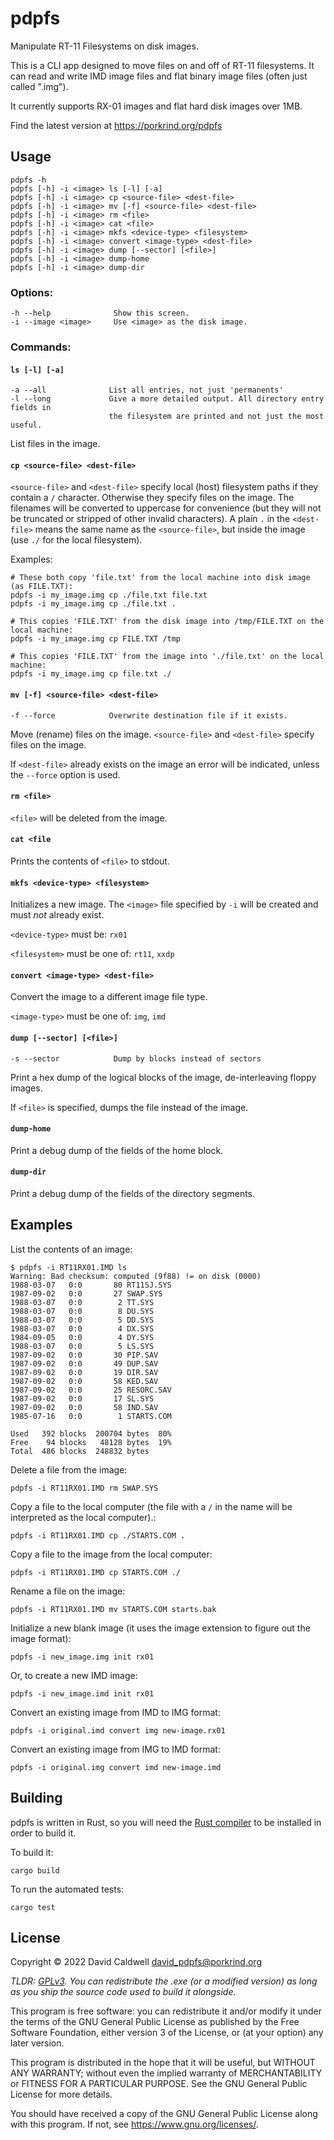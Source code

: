 pdpfs
======

Manipulate RT-11 Filesystems on disk images.

This is a CLI app designed to move files on and off of RT-11 filesystems. It
can read and write IMD image files and flat binary image files (often just
called ".img").

It currently supports RX-01 images and flat hard disk images over 1MB.

Find the latest version at https://porkrind.org/pdpfs

## Usage

    pdpfs -h
    pdpfs [-h] -i <image> ls [-l] [-a]
    pdpfs [-h] -i <image> cp <source-file> <dest-file>
    pdpfs [-h] -i <image> mv [-f] <source-file> <dest-file>
    pdpfs [-h] -i <image> rm <file>
    pdpfs [-h] -i <image> cat <file>
    pdpfs [-h] -i <image> mkfs <device-type> <filesystem>
    pdpfs [-h] -i <image> convert <image-type> <dest-file>
    pdpfs [-h] -i <image> dump [--sector] [<file>]
    pdpfs [-h] -i <image> dump-home
    pdpfs [-h] -i <image> dump-dir

### Options:

    -h --help              Show this screen.
    -i --image <image>     Use <image> as the disk image.

### Commands:

#### `ls [-l] [-a]`

    -a --all              List all entries, not just 'permanents'
    -l --long             Give a more detailed output. All directory entry fields in
                          the filesystem are printed and not just the most useful.

List files in the image.

#### `cp <source-file> <dest-file>`

`<source-file>` and `<dest-file>` specify local (host) filesystem paths if
they contain a `/` character. Otherwise they specify files on the
image. The filenames will be converted to uppercase for convenience (but
they will not be truncated or stripped of other invalid characters). A
plain `.` in the `<dest-file>` means the same name as the `<source-file>`, but
inside the image (use `./` for the local filesystem).

Examples:

    # These both copy 'file.txt' from the local machine into disk image (as FILE.TXT):
    pdpfs -i my_image.img cp ./file.txt file.txt
    pdpfs -i my_image.img cp ./file.txt .

    # This copies 'FILE.TXT' from the disk image into /tmp/FILE.TXT on the local machine:
    pdpfs -i my_image.img cp FILE.TXT /tmp

    # This copies 'FILE.TXT' from the image into './file.txt' on the local machine:
    pdpfs -i my_image.img cp file.txt ./

#### `mv [-f] <source-file> <dest-file>`

    -f --force            Overwrite destination file if it exists.

Move (rename) files on the image. `<source-file>` and `<dest-file>` specify
files on the image.

If `<dest-file>` already exists on the image an error will be indicated,
unless the `--force` option is used.

#### `rm <file>`

`<file>` will be deleted from the image.

#### `cat <file`

Prints the contents of `<file>` to stdout.

#### `mkfs <device-type> <filesystem>`

Initializes a new image. The `<image>` file specified by `-i` will be created
and must _not_ already exist.

`<device-type>` must be: `rx01`

`<filesystem>` must be one of: `rt11`, `xxdp`

#### `convert <image-type> <dest-file>`

Convert the image to a different image file type.

`<image-type>` must be one of: `img`, `imd`

#### `dump [--sector] [<file>]`

    -s --sector            Dump by blocks instead of sectors

Print a hex dump of the logical blocks of the image, de-interleaving floppy images.

If `<file>` is specified, dumps the file instead of the image.

#### `dump-home`

Print a debug dump of the fields of the home block.

#### `dump-dir`

Print a debug dump of the fields of the directory segments.

## Examples

List the contents of an image:

    $ pdpfs -i RT11RX01.IMD ls
    Warning: Bad checksum: computed (9f88) != on disk (0000)
    1988-03-07   0:0       80 RT11SJ.SYS
    1987-09-02   0:0       27 SWAP.SYS
    1988-03-07   0:0        2 TT.SYS
    1988-03-07   0:0        8 DU.SYS
    1988-03-07   0:0        5 DD.SYS
    1988-03-07   0:0        4 DX.SYS
    1984-09-05   0:0        4 DY.SYS
    1988-03-07   0:0        5 LS.SYS
    1987-09-02   0:0       30 PIP.SAV
    1987-09-02   0:0       49 DUP.SAV
    1987-09-02   0:0       19 DIR.SAV
    1987-09-02   0:0       58 KED.SAV
    1987-09-02   0:0       25 RESORC.SAV
    1987-09-02   0:0       17 SL.SYS
    1987-09-02   0:0       58 IND.SAV
    1985-07-16   0:0        1 STARTS.COM

    Used   392 blocks  200704 bytes  80%
    Free    94 blocks   48128 bytes  19%
    Total  486 blocks  248832 bytes

Delete a file from the image:

    pdpfs -i RT11RX01.IMD rm SWAP.SYS

Copy a file to the local computer (the file with a `/` in the name will be
interpreted as the local computer).:

    pdpfs -i RT11RX01.IMD cp ./STARTS.COM .

Copy a file to the image from the local computer:

    pdpfs -i RT11RX01.IMD cp STARTS.COM ./

Rename a file on the image:

    pdpfs -i RT11RX01.IMD mv STARTS.COM starts.bak

Initialize a new blank image (it uses the image extension to figure out the
image format):

    pdpfs -i new_image.img init rx01

Or, to create a new IMD image:

    pdpfs -i new_image.imd init rx01

Convert an existing image from IMD to IMG format:

    pdpfs -i original.imd convert img new-image.rx01

Convert an existing image from IMG to IMD format:

    pdpfs -i original.img convert imd new-image.imd


Building
--------

pdpfs is written in Rust, so you will need the [Rust
compiler](https://rust-lang.org) to be installed in order to build it.

To build it:

    cargo build

To run the automated tests:

    cargo test


License
-------

Copyright © 2022 David Caldwell <david_pdpfs@porkrind.org>

*TLDR: [GPLv3](LICENSE.md). You can redistribute the .exe (or a modified
version) as long as you ship the source code used to build it alongside.*

This program is free software: you can redistribute it and/or modify
it under the terms of the GNU General Public License as published by
the Free Software Foundation, either version 3 of the License, or
(at your option) any later version.

This program is distributed in the hope that it will be useful,
but WITHOUT ANY WARRANTY; without even the implied warranty of
MERCHANTABILITY or FITNESS FOR A PARTICULAR PURPOSE.  See the
GNU General Public License for more details.

You should have received a copy of the GNU General Public License
along with this program.  If not, see <https://www.gnu.org/licenses/>.
